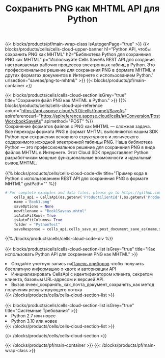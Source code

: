 ﻿---
title:  Сохранить PNG как MHTML API для Python
description:  Облачные API и SDK для Microsoft Excel и OpenOffice Calc. Преобразование электронной таблицы в файл другого формата.
url: /ru/python/saveas/png-to-mhtml/
---
{{< blocks/products/pf/main-wrap-class isAutogenPage="true" >}}
{{< blocks/products/cells/cells-cloud-upper-banner h1="Python API, чтобы сохранить PNG как MHTML" h2="Библиотека Python для сохранения PNG как MHTML" p="Используйте Cells SaveAs REST API для создания настраиваемых рабочих процессов электронных таблиц в Python. Это профессиональное решение для сохранения PNG в формате MHTML и других форматах документов в Интернете с использованием Python." urlsection="saveas/png-to-mhtml/" >}}
{{< blocks/products/pf/main-container >}}

{{< blocks/products/cells/cells-cloud-section isGrey="true" title="Сохраните файл PNG как MHTML в Python." >}}
{{% blocks/products/cells/cells-cloud-api-reference apiurl="https://api.aspose.cloud/v3.0/cells/{name}/SaveAs" apireferenceurl="https://apireference.aspose.cloud/cells/#/Conversion/PostWorkbookSaveAs" apimethod="POST" %}}
<br/>
Сохранение форматов файлов с PNG как MHTML — сложная задача. Все переходы формата PNG в формат MHTML выполняются нашим SDK Python при сохранении основного структурного и логического содержимого исходной электронной таблицы PNG. Наша библиотека Python — это профессиональное решение для сохранения PNG в виде файлов MHTML в Интернете. Этот Cloud SDK предоставляет Python разработчикам мощные функциональные возможности и идеальный вывод MHTML.
<br/>
<br/>
{{% blocks/products/cells/cells-cloud-code-div title="Пример кода в Python с использованием REST API для сохранения PNG в формате MHTML" gistPath="" %}}
  
```python
# For complete examples and data files, please go to https://github.com/aspose-cells-cloud/aspose-cells-cloud-python/
    cells_api = CellsApi(os.getenv('ProductClientId'),os.getenv('ProductClientSecret'))
    name ='Book1.png'    
    saveOptions = None
    newfilename = "Book1Saveas.mhtml"
    isAutoFitRows= True
    isAutoFitColumns= True
    folder = "PythonTest"
    saveResponse = cells_api.cells_save_as_post_document_save_as(name,save_options=saveOptions, newfilename=(folder +'/' + newfilename),folder=folder)
```
  
{{% /blocks/products/cells/cells-cloud-code-div %}}
<br/>
<br/>
{{< blocks/products/cells/cells-cloud-section-list isGrey="true" title="Как использовать Python API для сохранения PNG как MHTML" >}}
<li> Создайте учетную запись на<a href="https://dashboard.aspose.cloud/">Панель приборов</a> чтобы получить бесплатную информацию о квоте и авторизации API</li>
<li>Инициализировать CellsApi с идентификатором клиента, секретом клиента, базовым URL-адресом и версией API.</li>
<li>Вызов ячеек_сохранять_как_почта_документ_сохранять_как метод получения результирующего потока</li>
{{< /blocks/products/cells/cells-cloud-section-list >}}
<br/>
<br/>
{{< blocks/products/cells/cells-cloud-section-list isGrey="true" title="Системные Требования" >}}
<li>Python 2.7 или новее</li>
<li>Python 3.10 или новее</li>
{{< /blocks/products/cells/cells-cloud-section-list >}}

{{< /blocks/products/cells/cells-cloud-section >}}

{{< /blocks/products/pf/main-container >}}
{{< /blocks/products/pf/main-wrap-class >}}
